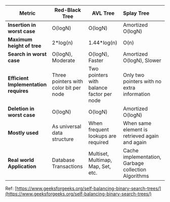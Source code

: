 | Metric                                | Red-Black Tree                         | AVL Tree                                   | Splay Tree                                          |
| ------------------------------------- | -------------------------------------- | ------------------------------------------ |:--------------------------------------------------- |
| **Insertion in worst case**           | O(logN)                                | O(logN)                                    | Amortized O(logN)                                   |
| **Maximum height of tree**            | 2\*log(n)                              | 1.44\*log(n)                               | O(n)                                                |
| **Search in worst case**              | O(logN),  Moderate                     | O(logN),  Faster                           | Amortized O(logN), Slower                           |
| **Efficient Implementation requires** | Three pointers with color bit per node | Two pointers with balance factor per  node | Only two pointers with no extra information         |
| **Deletion in worst case**            | O(logN)                                | O(logN)                                    | Amortized O(logN)                                   |
| **Mostly used**                       | As universal data structure            | When frequent lookups are required         | When same element is  retrieved again and again     |
| **Real world Application**            | Database Transactions                  | Multiset, Multimap, Map, Set, etc.         | Cache implementation, Garbage collection Algorithms |

Ref: [https://www.geeksforgeeks.org/self-balancing-binary-search-trees/](https://www.geeksforgeeks.org/self-balancing-binary-search-trees/)